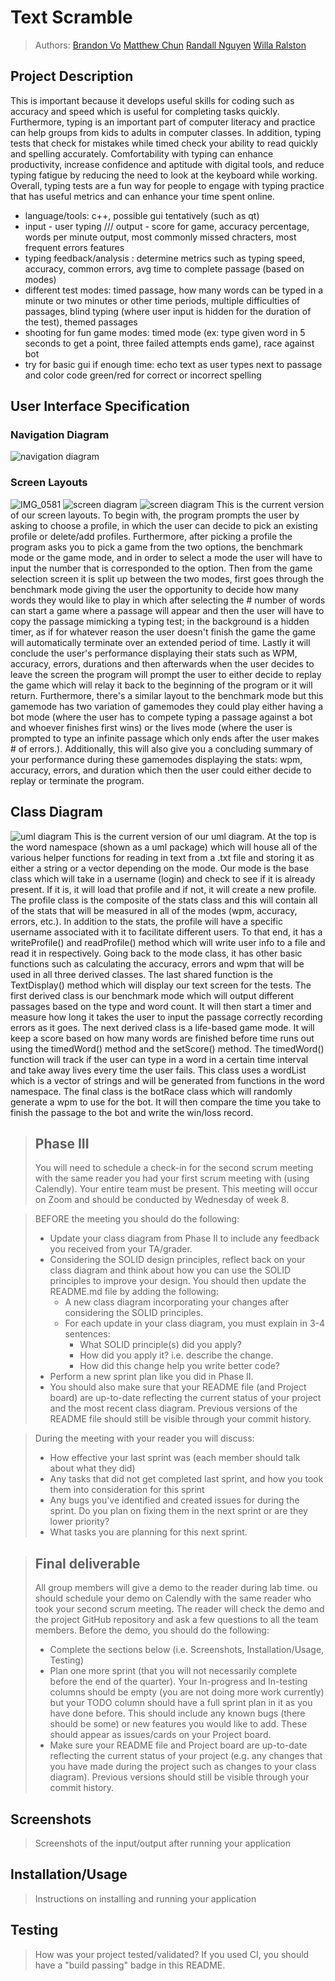 # Text Scramble
 
> Authors: [Brandon Vo](https://github.com/bxnvo)
> [Matthew Chun](https://github.com/matthwchun)
> [Randall Nguyen](https://github.com/1rwen)
> [Willa Ralston](https://github.com/chairfu)

## Project Description
This is important because it develops useful skills for coding such as accuracy and speed which is useful for completing tasks quickly. Furthermore, typing is an important part of computer literacy and practice can help groups from kids to adults in computer classes. In addition, typing tests that check for mistakes while timed check your ability to read quickly and spelling accurately. Comfortability with typing can enhance productivity, increase confidence and aptitude with digital tools, and reduce typing fatigue by reducing the need to look at the keyboard while working. Overall, typing tests are a fun way for people to engage with typing practice that has useful metrics and can enhance your time spent online. 
- language/tools: c++, possible gui tentatively (such as qt)
- input - user typing  /// output - score for game, accuracy percentage, words per minute output, most commonly missed chracters, most frequent errors
features
- typing feedback/analysis : determine metrics such as typing speed, accuracy, common errors, avg time to complete passage (based on modes)
- different test modes: timed passage, how many words can be typed in a minute or two minutes or other time periods, multiple difficulties of passages, blind typing (where user input is hidden for the duration of the test), themed passages
- shooting for fun game modes: timed mode (ex: type given word in 5 seconds to get a point, three failed attempts ends game), race against bot
- try for basic gui if enough time: echo text as user types next to passage and color code green/red for correct or incorrect spelling

## User Interface Specification

### Navigation Diagram
![navigation diagram](https://github.com/cs100/final-project-rnguy137-mchun082-bvo024-wrals001/blob/344a46eacd54e7efbcc87465d3b8bc92cf590cd5/Typing%20Project%20User%20Interface%20Specification%20(1).png)

### Screen Layouts
![IMG_0581](https://github.com/cs100/final-project-rnguy137-mchun082-bvo024-wrals001/assets/117537259/5597d20c-4809-49e6-adfe-8eac9e41eb0a)
![screen diagram](screenlayout1.jpg)
![screen diagram](screenlayout2.jpg)
This is the current version of our screen layouts. To begin with, the program prompts the user by asking to choose a profile, in which the user can decide to pick an existing profile or delete/add profiles. Furthermore, after picking a profile the program asks you to pick a game from the two options, the benchmark mode or the game mode, and in order to select a mode the user will have to input the number that is corresponded to the option. Then from the game selection screen it is split up between the two modes, first goes through the benchmark mode giving the user the opportunity to decide how many words they would like to play in which after selecting the # number of words can start a game where a passage will appear and then the user will have to copy the passage mimicking a typing test; in the background is a hidden timer, as if for whatever reason the user doesn't finish the game the game will automatically terminate over an extended period of time. Lastly it will conclude the user's performance displaying their stats such as WPM, accuracy, errors, durations and then afterwards when the user decides to leave the screen the program will prompt the user to either decide to replay the game which will relay it back to the beginning of the program or it will return. Furthermore, there's a similar layout to the benchmark mode but this gamemode has two variation of gamemodes they could play either having a bot mode (where the user has to compete typing a passage against a bot and whoever finishes first wins) or the lives mode (where the user is prompted to type an infinite passage which only ends after the user makes # of errors.). Additionally, this will also give you a concluding summary of your performance during these gamemodes displaying the stats: wpm, accuracy, errors, and duration which then the user could either decide to replay or terminate the program.

## Class Diagram
![uml diagram](https://github.com/cs100/final-project-rnguy137-mchun082-bvo024-wrals001/assets/79384814/71a7bc84-38ce-4152-8d0c-ecf3c9a334b4)
This is the current version of our uml diagram. At the top is the word namespace (shown as a uml package) which will house all of the various helper functions for reading in text from a .txt file and storing it as either a string or a vector<string> depending on the mode. Our mode is the base class which will take in a username (login) and check to see if it is already present. If it is, it will load that profile and if not, it will create a new profile. The profile class is the composite of the stats class and this will contain all of the stats that will be measured in all of the modes (wpm, accuracy, errors, etc.). In addition to the stats, the profile will have a specific username associated with it to facilitate different users. To that end, it has a writeProfile() and readProfile() method which will write user info to a file and read it in respectively. Going back to the mode class, it has other basic functions such as calculating the accuracy, errors and wpm that will be used in all three derived classes. The last shared function is the TextDisplay() method which will display our text screen for the tests. The first derived class is our benchmark mode which will output different passages based on the type and word count. It will then start a timer and measure how long it takes the user to input the passage correctly recording errors as it goes. The next derived class is a life-based game mode. It will keep a score based on how many words are finished before time runs out using the timedWord() method and the setScore() method. The timedWord() function will track if the user can type in a word in a certain time interval and take away lives every time the user fails. This class uses a wordList which is a vector of strings and will be generated from functions in the word namespace. The final class is the botRace class which will randomly generate a wpm to use for the bot. It will then compare the time you take to finish the passage to the bot and write the win/loss record. 
 
 > ## Phase III
 > You will need to schedule a check-in for the second scrum meeting with the same reader you had your first scrum meeting with (using Calendly). Your entire team must be present. This meeting will occur on Zoom and should be conducted by Wednesday of week 8.
 
 > BEFORE the meeting you should do the following:
 > * Update your class diagram from Phase II to include any feedback you received from your TA/grader.
 > * Considering the SOLID design principles, reflect back on your class diagram and think about how you can use the SOLID principles to improve your design. You should then update the README.md file by adding the following:
 >   * A new class diagram incorporating your changes after considering the SOLID principles.
 >   * For each update in your class diagram, you must explain in 3-4 sentences:
 >     * What SOLID principle(s) did you apply?
 >     * How did you apply it? i.e. describe the change.
 >     * How did this change help you write better code?
 > * Perform a new sprint plan like you did in Phase II.
 > * You should also make sure that your README file (and Project board) are up-to-date reflecting the current status of your project and the most recent class diagram. Previous versions of the README file should still be visible through your commit history.
 
> During the meeting with your reader you will discuss: 
 > * How effective your last sprint was (each member should talk about what they did)
 > * Any tasks that did not get completed last sprint, and how you took them into consideration for this sprint
 > * Any bugs you've identified and created issues for during the sprint. Do you plan on fixing them in the next sprint or are they lower priority?
 > * What tasks you are planning for this next sprint.

 
 > ## Final deliverable
 > All group members will give a demo to the reader during lab time. ou should schedule your demo on Calendly with the same reader who took your second scrum meeting. The reader will check the demo and the project GitHub repository and ask a few questions to all the team members. 
 > Before the demo, you should do the following:
 > * Complete the sections below (i.e. Screenshots, Installation/Usage, Testing)
 > * Plan one more sprint (that you will not necessarily complete before the end of the quarter). Your In-progress and In-testing columns should be empty (you are not doing more work currently) but your TODO column should have a full sprint plan in it as you have done before. This should include any known bugs (there should be some) or new features you would like to add. These should appear as issues/cards on your Project board.
 > * Make sure your README file and Project board are up-to-date reflecting the current status of your project (e.g. any changes that you have made during the project such as changes to your class diagram). Previous versions should still be visible through your commit history. 
 
 ## Screenshots
 > Screenshots of the input/output after running your application
 ## Installation/Usage
 > Instructions on installing and running your application
 ## Testing
 > How was your project tested/validated? If you used CI, you should have a "build passing" badge in this README.
 
